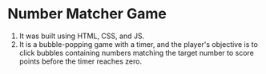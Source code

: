 # Number Matcher Game 
1. It was built using HTML, CSS, and JS.
2. It is a bubble-popping game with a timer, and the player's objective is to click bubbles containing numbers matching the target number to score points before the timer reaches zero.
